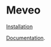 # Meveo  

[Installation](https://github.com/meveo-org/install)

[Documentation](https://meveo.org).
